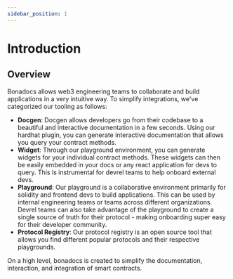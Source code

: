 ```yaml
---
sidebar_position: 1
---
```


# Introduction

## Overview

Bonadocs allows web3 engineering teams to collaborate and build applications in a very intuitive way. To simplify integrations, we've categorized our tooling as follows:

* **Docgen**: Docgen allows developers go from their codebase to a beautiful and interactive documentation in a few seconds. Using our hardhat plugin, you can generate interactive documentation that allows you query your contract methods.
* **Widget**: Through our playground environment, you can generate widgets for your individual contract methods. These widgets can then be easily embedded in your docs or any react application for devs to query. This is instrumental for devrel teams to help onboard external devs.
* **Playground**: Our playground is a collaborative environment primarily for solidity and frontend devs to build applications. This can be used by internal engineering teams or teams across different organizations. Devrel teams can also take advantage of the playground to create a single source of truth for their protocol - making onboarding super easy for their developer community.
* **Protocol Registry**: Our protocol registry is an open source tool that allows you find different popular protocols and their respective playgrounds.

On a high level, bonadocs is created to simplify the documentation, interaction, and integration of smart contracts.

<!-- ## Performance

NeXT Panel can run on relatively low-performance Linux systems, but for user experience reasons, we recommend at least 2GB of available system memory for OPcache and database to use, reducing disk IO consumption.

## Architecture

![Architecture](/img/system-architecture.svg) -->
